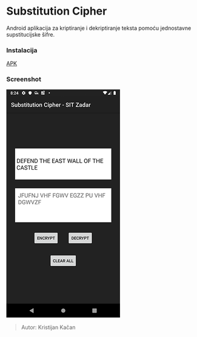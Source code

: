 # Substitution Cipher

Android aplikacija za kriptiranje i dekriptiranje teksta pomoću jednostavne supstitucijske šifre. 

### Instalacija
[APK][ln1]

### Screenshot
![](screenshot.png)


>Autor: Kristijan Kačan

[ln1]: <https://github.com/kkacan/SubstitutionCipher/raw/master/substitution_cipher.apk>
